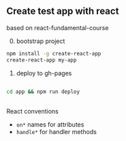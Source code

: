 ## Create test app with react


based on react-fundamental-course



0. bootstrap project

```bash
npm install -g create-react-app
create-react-app my-app

```

1. deploy to gh-pages
```bash

cd app && npm run deploy 

```


##

React conventions

- `on*` names for attributes
- `handle*` for handler methods